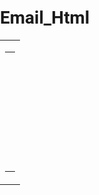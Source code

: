 # Email_Html

<!DOCTYPE html>
<html lang="en">
<head>
    <meta charset="UTF-8">
    <meta name="viewport" content="width=device-width, initial-scale=1.0">
    <title>Paypal Receipt</title>
    <link href="https://fonts.googleapis.com/css2?family=Roboto:wght@400;500;900&display=swap" rel="stylesheet">
    <link rel="stylesheet" href="https://stackpath.bootstrapcdn.com/font-awesome/4.7.0/css/font-awesome.min.css" integrity="sha384-wvfXpqpZZVQGK6TAh5PVlGOfQNHSoD2xbE+QkPxCAFlNEevoEH3Sl0sibVcOQVnN" crossorigin="anonymous">
</head>
<style>
/* Common Styles */
body {
    font-family: 'Roboto', sans-serif;
    margin: 0;
    padding: 0;
}

/* Responsive Styles */
@media only screen and (max-width: 490px) {
    .container {
        width: 100%;
    }
    .pay_table .price {
        padding-left: 25% !important;
    }
    .pay_table .qty {
        padding-left: 27px !important;
    }
    .pay_table .amount {
        padding-left: 8% !important;
    }
    .pay_table .price_amount {
        padding-left: 7% !important;
    }
    .pay_table .qty_total {
        padding-left: 14% !important;
    }
    .pay_table .price_usd {
        padding-left: 6% !important;
    }
    .pay_table .total {
        padding-right: 8px !important;
    }
}

@media only screen and (max-width: 360px) {
    .container {
        width: 100%;
    }
    .pay_table .price {
        padding-left: 23% !important;
    }
    .pay_table .qty {
        padding-left: 27px !important;
    }
    .pay_table .amount {
        padding-left: 8% !important;
    }
    .pay_table .price_amount {
        padding-left: 5% !important;
    }
    .pay_table .qty_total {
        padding-left: 13% !important;
    }
    .pay_table .price_usd {
        padding-left: 6% !important;
    }
    .pay_table .total {
        padding-right: 8px !important;
    }
}

/* Email Specific Styles */
body {
    background-color: #A0A0A0;
}

.container {
    max-width: 602px;
    margin: 0 auto;
    background-color: #ffffff;
}

.top_table {
    padding: 15px 20px;
    margin-bottom: 25px;
}

.top_table a {
    max-width: 120px;
    width: 100%;
    height: 0;
}

.top_table i {
    font-size: 30px;
    color: #002F86;
}

.top_table span {
    font-family: sans-serif;
    font-size: 25px;
    font-weight: bold;
    vertical-align: bottom;
    color: #002F86;
    font-style: italic;
}

.top_table span span {
    color: #009CDE;
}

.banner_table img {
    width: 100%;
}

.pay_table {
    padding: 0 20px 25px 20px;
}

.pay_table .description,
.pay_table .price,
.pay_table .qty,
.pay_table .amount {
    font-family: 'Roboto', sans-serif;
    font-size: 11px;
    font-weight: 500;
    color: #808080;
    line-height: 1.9;
}

.pay_table .email {
    font-size: 11px;
    font-weight: 500;
    color: #808080;
    line-height: 1.9;
    padding-left: 10px;
}

.pay_table .price_amount {
    font-size: 11px;
    font-weight: 500;
    color: #808080;
    line-height: 1.9;
    padding-left: 150px;
}

.pay_table .qty_total {
    font-size: 11px;
    font-weight: 500;
    color: #808080;
    line-height: 1.9;
    padding-left: 65px;
}

.pay_table .price_usd {
    font-size: 11px;
    font-weight: 500;
    color: #808080;
    line-height: 1.9;
    padding-left: 107px;
}

.pay_table .total {
    font-size: 12px;
    font-weight: 500;
    color: #222222;
    line-height: 1.9;
    padding-left: 190px;
    padding-right: 10px;
}

.footer_table {
    padding-top: 20px;
    padding-right: 20px;
    padding-bottom: 15px;
    padding-left: 20px;
}

.footer_table span,
.footer_table p {
    font-family: 'Roboto', sans-serif;
    font-size: 12px;
    font-weight: 500;
    color: #222222;
    line-height: 1.9;
    padding-right: 150px;
}

.footer_table i {
    font-size: 15px;
    vertical-align: bottom;
    padding-right: 3px;
    padding-top: 15px;
}

.copyright_table {
    background-color: #A0A0A0;
    padding-top: 20px;
}

.copyright_table p {
    font-size: 11px;
    font-weight: 400;
    color: #222222;
    padding-right: 20px;
    padding-left: 20px;
    line-height: 2;
}
</style>
<body>
    <!-- Start of HTML Email -->
    <table cellpadding="0" cellspacing="0" width="100%">
        <!-- Start of container -->
        <tr>
            <td>
                <table class="container" cellpadding="0" cellspacing="0" align="center">
                    <!-- Start of top area -->
                    <tr>
                        <td>
                            <table class="top_table" cellpadding="0" cellspacing="0" align="center">
                                <!-- ... Rest of the top area ... -->
                            </table>
                        </td>
                    </tr>
                    <!-- End of top area -->
                    <!-- Start of banner area -->
                    <tr>
                        <td>
                            <table class="banner_table" cellpadding="0" cellspacing="0" align="center">
                                <!-- ... Rest of the banner area ... -->
                            </table>
                        </td>
                    </tr>
                    <!-- End of banner area -->
                    <!-- Start of payment -->
                    <tr>
                        <td>
                            <table class="pay_table" cellpadding="0" cellspacing="0" align="center">
                                <!-- ... Rest of the payment area ... -->
                            </table>
                        </td>
                    </tr>
                    <!-- End of payment -->
                    <!-- Start of footer -->
                    <tr>
                        <td align="left" valign="top">
                            <table class="footer_table" cellpadding="0" cellspacing="0" align="center">
                                <!-- ... Rest of the footer area ... -->
                            </table>
                        </td>
                    </tr>
                    <!-- End of footer -->
                    <!-- Start of copyright -->
                    <tr>
                        <td>
                            <table class="copyright_table" cellpadding="0" cellspacing="0" align="center">
                                <!-- ... Rest of the copyright area ... -->
                            </table>
                        </td>
                    </tr>
                    <!-- End of copyright -->
                </table>
            </td>
        </tr>
        <!-- End of container -->
    </table>
    <!-- End of HTML Email -->
</body>
</html>

